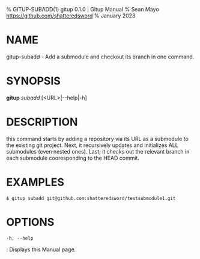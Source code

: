 % GITUP-SUBADD(1) gitup 0.1.0 | Gitup Manual
% Sean Mayo https://github.com/shatteredsword
% January 2023

# NAME

gitup-subadd - Add a submodule and checkout its branch in one command.

# SYNOPSIS

**gitup** *subadd* \[<URL\>|-\-help|-h\]

# DESCRIPTION

this command starts by adding a repository via its URL as a submodule to the existing git project. Next, it recursively updates and initializes ALL submodules (even nested ones). Last, it checks out the relevant branch in each submodule cooresponding to the HEAD commit.

# EXAMPLES

`$ gitup subadd git@github.com:shatteredsword/testsubmodule1.git`

# OPTIONS

`-h, --help`

: Displays this Manual page.